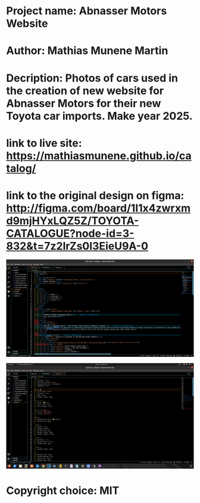 # Project name: Abnasser Motors Website

# Author: Mathias Munene Martin

# Decription: Photos of cars used in the creation of new website for Abnasser Motors for their new Toyota car imports. Make year 2025.

# link to live site: https://mathiasmunene.github.io/catalog/

# link to the original design on figma: http://figma.com/board/1l1x4zwrxmd9mjHYxLQZ5Z/TOYOTA-CATALOGUE?node-id=3-832&t=7z2IrZs0I3EieU9A-0

![Alt text](./images/SR1.png)

![Alt text](./images/SR2.png)

# Copyright choice: MIT
